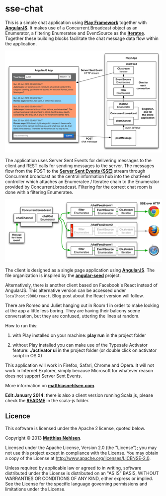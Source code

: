 sse-chat
========

This is a simple chat application using **[Play Framework](http://www.playframework.com)** together with **[AngularJS](http://angularjs.org)**. It makes use of a Concurrent.Broadcast object as an Enumerator, a filtering Enumeratee and EventSource as the **[Iteratee](http://www.playframework.com/documentation/2.1.0/Iteratees)**. Together these building blocks facilitate the chat message data flow within the application. 

![Architecture](./tutorial/sse-chat.png)

The application uses Server Sent Events for delivering messages to the client and REST calls for sending messages to the server. The messages flow from the POST to the **[Server Sent Events (SSE)](http://dev.w3.org/html5/eventsource/)** stream through Concurrent.broadcast as the central information hub into the chatFeed controller which attaches an Enumeratee / Iteratee chain to the Enumerator provided by Concurrent.broadcast. Filtering for the correct chat room is done with a filtering Enumeratee. 

![Architecture](./tutorial/sse-chat2.png)

The client is designed as a single page application using **[AngularJS](http://angularjs.org)**. The file organization is inspired by the **[angular-seed](https://github.com/angular/angular-seed)** project.

Alternatively, there is another client based on Facebook's React instead of AngularJS. This alternative version can be accessed under ```localhost:9000/react```. Blog post about the React version will follow.

There are Romeo and Juliet hanging out in Room 1 in order to make looking at the app a little less boring. They are having their balcony scene conversation, but they are confused, uttering the lines at random.

How to run this: 

1) with Play installed on your machine: **play run** in the project folder
    
2) without Play installed you can make use of the Typesafe Activator feature: **./activator ui** in the project folder (or double click on activator script in OS X)

This application will work in Firefox, Safari, Chrome and Opera. It will not work in Internet Explorer, simply because Microsoft for whatever reason does not support Server Sent Events.  

More information on **[matthiasnehlsen.com](http://matthiasnehlsen.com/blog/2013/06/23/angularjs-and-play-framework/)**.

**Edit January 2014**: there is also a client version running Scala.js, please check the **[README](./scala-js/README.md)** in the scala-js folder.

## Licence

This software is licensed under the Apache 2 license, quoted below.

Copyright &copy; 2013 **[Matthias Nehlsen](http://www.matthiasnehlsen.com)**.

Licensed under the Apache License, Version 2.0 (the "License"); you may not use this project except in compliance with the License. You may obtain a copy of the License at http://www.apache.org/licenses/LICENSE-2.0.

Unless required by applicable law or agreed to in writing, software distributed under the License is distributed on an "AS IS" BASIS, WITHOUT WARRANTIES OR CONDITIONS OF ANY KIND, either express or implied. See the License for the specific language governing permissions and limitations under the License.
